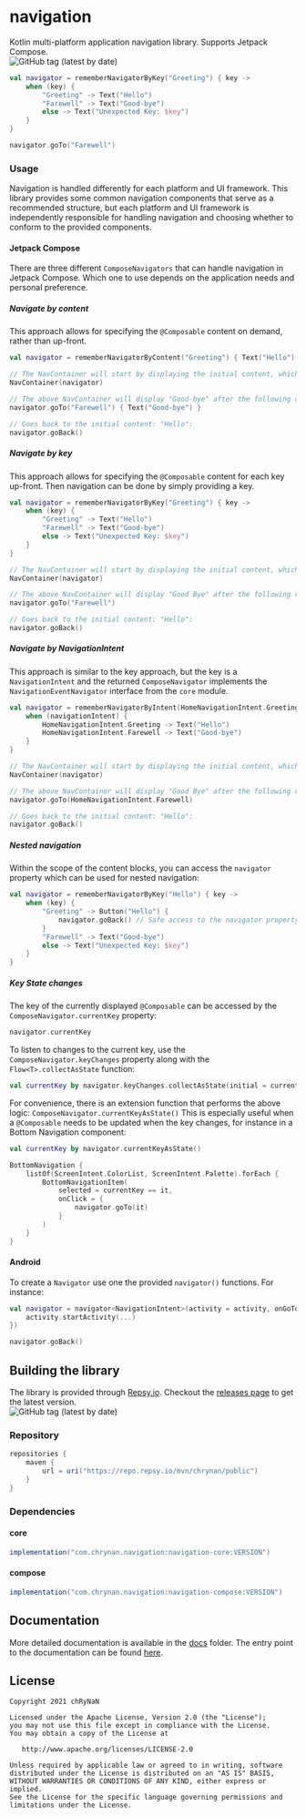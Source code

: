 # navigation

Kotlin multi-platform application navigation library. Supports Jetpack Compose. <br/>
<img alt="GitHub tag (latest by date)" src="https://img.shields.io/github/v/tag/chRyNaN/navigation">

```kotlin
val navigator = rememberNavigatorByKey("Greeting") { key ->
    when (key) {
        "Greeting" -> Text("Hello")
        "Farewell" -> Text("Good-bye")
        else -> Text("Unexpected Key: $key")
    }
}

navigator.goTo("Farewell")
```

### Usage

Navigation is handled differently for each platform and UI framework. This library provides some common navigation
components that serve as a recommended structure, but each platform and UI framework is independently responsible for
handling navigation and choosing whether to conform to the provided components.

#### Jetpack Compose

There are three different `ComposeNavigators` that can handle navigation in Jetpack Compose. Which one to use depends on
the application needs and personal preference.

##### Navigate by content

This approach allows for specifying the `@Composable` content on demand, rather than up-front.

```kotlin
val navigator = rememberNavigatorByContent("Greeting") { Text("Hello") }

// The NavContainer will start by displaying the initial content, which in this case is "Hello".
NavContainer(navigator)

// The above NavContainer will display "Good-bye" after the following call:
navigator.goTo("Farewell") { Text("Good-bye") }

// Goes back to the initial content: "Hello":
navigator.goBack()
```

##### Navigate by key

This approach allows for specifying the `@Composable` content for each key up-front. Then navigation can be done by
simply providing a key.

```kotlin
val navigator = rememberNavigatorByKey("Greeting") { key ->
    when (key) {
        "Greeting" -> Text("Hello")
        "Farewell" -> Text("Good-bye")
        else -> Text("Unexpected Key: $key")
    }
}

// The NavContainer will start by displaying the initial content, which in this case is "Hello"
NavContainer(navigator)

// The above NavContainer will display "Good Bye" after the following call:
navigator.goTo("Farewell")

// Goes back to the initial content: "Hello":
navigator.goBack()
```

##### Navigate by NavigationIntent

This approach is similar to the key approach, but the key is a `NavigationIntent` and the returned `ComposeNavigator`
implements the `NavigationEventNavigator` interface from the `core` module.

```kotlin
val navigator = rememberNavigatorByIntent(HomeNavigationIntent.Greeting) { navigationIntent ->
    when (navigationIntent) {
        HomeNavigationIntent.Greeting -> Text("Hello")
        HomeNavigationIntent.Farewell -> Text("Good-bye")
    }
}

// The NavContainer will start by displaying the initial content, which in this case is "Hello"
NavContainer(navigator)

// The above NavContainer will display "Good Bye" after the following call:
navigator.goTo(HomeNavigationIntent.Farewell)

// Goes back to the initial content: "Hello":
navigator.goBack()
```

##### Nested navigation

Within the scope of the content blocks, you can access the `navigator` property which can be used for nested navigation:

```kotlin
val navigator = rememberNavigatorByKey("Hello") { key ->
    when (key) {
        "Greeting" -> Button("Hello") {
            navigator.goBack() // Safe access to the navigator property within this scope.
        }
        "Farewell" -> Text("Good-bye")
        else -> Text("Unexpected Key: $key")
    }
}
```

##### Key State changes

The key of the currently displayed `@Composable` can be accessed by the `ComposeNavigator.currentKey` property:

```kotlin
navigator.currentKey
```

To listen to changes to the current key, use the `ComposeNavigator.keyChanges` property along with
the `Flow<T>.collectAsState` function:

```kotlin
val currentKey by navigator.keyChanges.collectAsState(initial = currentKey)
```

For convenience, there is an extension function that performs the above logic: `ComposeNavigator.currentKeyAsState()`
This is especially useful when a `@Composable` needs to be updated when the key changes, for instance in a Bottom
Navigation component:

```kotlin
val currentKey by navigator.currentKeyAsState()

BottomNavigation {
    listOf(ScreenIntent.ColorList, ScreenIntent.Palette).forEach {
        BottomNavigationItem(
            selected = currentKey == it,
            onClick = {
                navigator.goTo(it)
            }
        )
    }
}
```

#### Android

To create a `Navigator` use one the provided `navigator()` functions. For instance:

```kotlin
val navigator = navigator<NavigationIntent>(activity = activity, onGoTo = { navigationIntent ->
    activity.startActivity(...)
})

navigator.goBack()
```

## Building the library

The library is provided through [Repsy.io](https://repsy.io/). Checkout
the [releases page](https://github.com/chRyNaN/navigation/releases) to get the latest version. <br/>
<img alt="GitHub tag (latest by date)" src="https://img.shields.io/github/v/tag/chRyNaN/navigation">

### Repository

```groovy
repositories {
    maven {
        url = uri("https://repo.repsy.io/mvn/chrynan/public")
    }
}
```

### Dependencies

#### core

```groovy
implementation("com.chrynan.navigation:navigation-core:VERSION")
```

#### compose

```groovy
implementation("com.chrynan.navigation:navigation-compose:VERSION")
```

## Documentation

More detailed documentation is available in the [docs](docs/) folder. The entry point to the documentation can be
found [here](docs/index.md).

## License

```
Copyright 2021 chRyNaN

Licensed under the Apache License, Version 2.0 (the "License");
you may not use this file except in compliance with the License.
You may obtain a copy of the License at

   http://www.apache.org/licenses/LICENSE-2.0

Unless required by applicable law or agreed to in writing, software
distributed under the License is distributed on an "AS IS" BASIS,
WITHOUT WARRANTIES OR CONDITIONS OF ANY KIND, either express or implied.
See the License for the specific language governing permissions and
limitations under the License.
```
